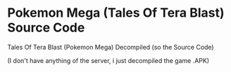 # Pokemon Mega (Tales Of Tera Blast) Source Code
Tales Of Tera Blast (Pokemon Mega) Decompiled (so the Source Code)

(I don't have anything of the server, i just decompiled the game .APK)
